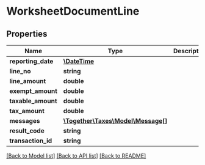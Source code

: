 # WorksheetDocumentLine

## Properties
Name | Type | Description | Notes
------------ | ------------- | ------------- | -------------
**reporting_date** | [**\DateTime**](\DateTime.md) |  | [optional] 
**line_no** | **string** |  | [optional] 
**line_amount** | **double** |  | [optional] 
**exempt_amount** | **double** |  | [optional] 
**taxable_amount** | **double** |  | [optional] 
**tax_amount** | **double** |  | [optional] 
**messages** | [**\Together\Taxes\Model\Message[]**](Message.md) |  | [optional] 
**result_code** | **string** |  | [optional] 
**transaction_id** | **string** |  | [optional] 

[[Back to Model list]](../README.md#documentation-for-models) [[Back to API list]](../README.md#documentation-for-api-endpoints) [[Back to README]](../README.md)


